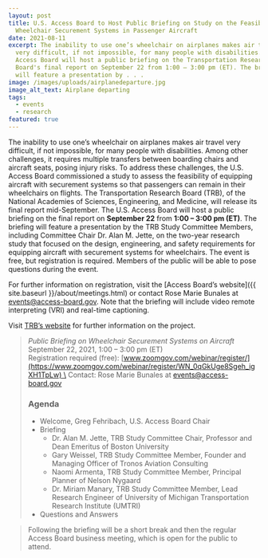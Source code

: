 ```yaml
---
layout: post
title: U.S. Access Board to Host Public Briefing on Study on the Feasibility of
  Wheelchair Securement Systems in Passenger Aircraft
date: 2021-08-11
excerpt: The inability to use one’s wheelchair on airplanes makes air travel
  very difficult, if not impossible, for many people with disabilities. The U.S.
  Access Board will host a public briefing on the Transportation Research
  Board's final report on September 22 from 1:00 – 3:00 pm (ET). The briefing
  will feature a presentation by . . .
image: /images/uploads/airplanedeparture.jpg
image_alt_text: Airplane departing
tags:
  - events
  - research
featured: true
---
```

The inability to use one’s wheelchair on airplanes makes air travel very difficult, if not impossible, for many people with disabilities. Among other challenges, it requires multiple transfers between boarding chairs and aircraft seats, posing injury risks. To address these challenges, the U.S. Access Board commissioned a study to assess the feasibility of equipping aircraft with securement systems so that passengers can remain in their wheelchairs on flights. The Transportation Research Board (TRB), of the National Academies of Sciences, Engineering, and Medicine, will release its final report mid-September. The U.S. Access Board will host a public briefing on the final report on **September 22** from **1:00 – 3:00 pm (ET)**. The briefing will feature a presentation by the TRB Study Committee Members, including Committee Chair Dr. Alan M. Jette, on the two-year research study that focused on the design, engineering, and safety requirements for equipping aircraft with securement systems for wheelchairs. The event is free, but registration is required. Members of the public will be able to pose questions during the event. 

For further information on registration, visit the [Access Board’s website]({{ site.baseurl }}/about/meetings.html) or contact Rose Marie Bunales at [events@access-board.gov](mailto:events@access-board.gov). Note that the briefing will include video remote interpreting (VRI) and real-time captioning.

Visit [TRB’s website](https://www8.nationalacademies.org/pa/projectview.aspx?key=51840) for further information on the project.  

> *Public Briefing on Wheelchair Securement Systems on Aircraft* \
> September 22, 2021, 1:00 – 3:00 pm (ET) \
> Registration required (free): [www.zoomgov.com/webinar/register/](https://www.zoomgov.com/webinar/register/WN_0qGkUge8Sgeh_igXH1TpLw) \
> Contact: Rose Marie Bunales at [events@access-board.gov](mailto:events@access-board.gov) 
>
> ### Agenda 
>
> * Welcome, Greg Fehribach, U.S. Access Board Chair 
> * Briefing  
>   * Dr. Alan M. Jette, TRB Study Committee Chair, Professor and Dean Emeritus of Boston University 
>   * Gary Weissel, TRB Study Committee Member, Founder and Managing Officer of Tronos Aviation Consulting 
>   * Naomi Armenta, TRB Study Committee Member, Principal Planner of Nelson Nygaard 
>   * Dr. Miriam Manary, TRB Study Committee Member, Lead Research Engineer of University of Michigan Transportation Research Institute (UMTRI)
> * Questions and Answers 

> Following the briefing will be a short break and then the regular Access Board business meeting, which is open for the public to attend.
